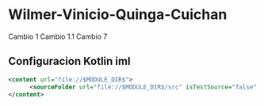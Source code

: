 # Wilmer-Vinicio-Quinga-Cuichan
Cambio 1
Cambio 1.1
Cambio 7

## Configuracion Kotlin iml
```xml
<content url="file://$MODULE_DIR$">
      <sourceFolder url="file://$MODULE_DIR$/src" isTestSource="false" />
</content>

```
